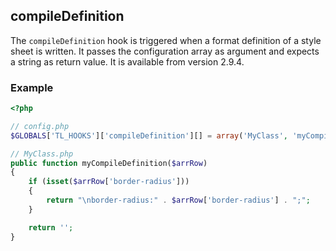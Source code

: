 compileDefinition
-----------------

The `compileDefinition` hook is triggered when a format definition of a style sheet is written. It passes the configuration array as argument and expects a string as return value. It is available from version 2.9.4.


### Example ###

```php
<?php

// config.php
$GLOBALS['TL_HOOKS']['compileDefinition'][] = array('MyClass', 'myCompileDefinition');

// MyClass.php
public function myCompileDefinition($arrRow)
{
    if (isset($arrRow['border-radius']))
    {
        return "\nborder-radius:" . $arrRow['border-radius'] . ";";
    }

    return '';
}
```
